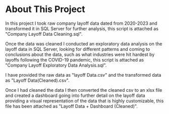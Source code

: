# About This Project
In this project I took raw company layoff data dated from 2020-2023 and transformed it in SQL Server for further analysis, this script is attached as "Company Layoff Data Cleaning.sql".

Once the data was cleaned I conducted an exploratory data analysis on the layoff data in SQL Server, looking for different patterns and coming to conclusions about the data, such as what industries were hit hardest by layoffs following the COVID-19 pandemic, this script is attached as "Company Layoff Exploratory Data Analysis.sql".

I have provided the raw data as "layoff Data.csv" and the transformed data as "Layoff Data(Cleaned).csv".

Once I had cleaned the data I then converted the cleaned csv to an xlsx file and created a dashboard going into further detail on the layoff data providing a visual representation of the data that is highly customizable, this file has been attached as "Layoff Data + Dashboard (Cleaned)".
